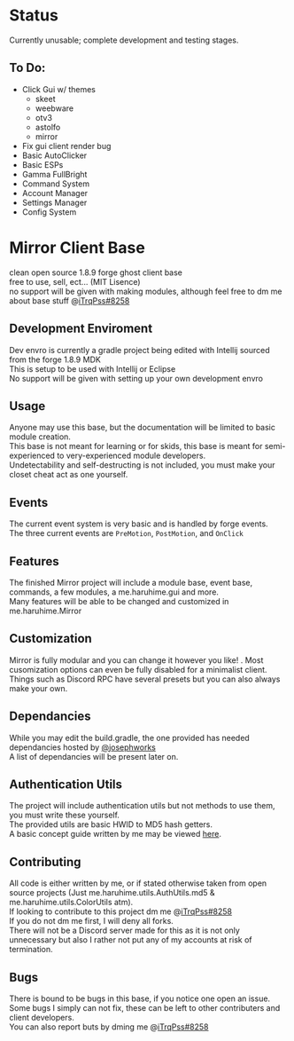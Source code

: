 # Status  
Currently unusable; complete development and testing stages.
  
## To Do:  
  - Click Gui w/ themes
    - skeet
    - weebware
    - otv3
    - astolfo
    - mirror
  - Fix gui client render bug
  - Basic AutoClicker
  - Basic ESPs
  - Gamma FullBright
  - Command System
  - Account Manager
  - Settings Manager
  - Config System
    
  
# Mirror Client Base
clean open source 1.8.9 forge ghost client base  
free to use, sell, ect... (MIT Lisence)    
no support will be given with making modules, although feel free to dm me about base stuff @[iTrqPss#8258](http://discordapp.com/users/359833743906832385)
  
## Development Enviroment  
Dev envro is currently a gradle project being edited with Intellij sourced from the forge 1.8.9 MDK  
This is setup to be used with Intellij or Eclipse  
No support will be given with setting up your own development envro  
  
## Usage  
Anyone may use this base, but the documentation will be limited to basic module creation.  
This base is not meant for learning or for skids, this base is meant for semi-experienced to very-experienced module developers.  
Undetectability and self-destructing is not included, you must make your closet cheat act as one yourself.  
  
## Events
The current event system is very basic and is handled by forge events.  
The three current events are `PreMotion`, `PostMotion`, and `OnClick`  
    
## Features  
The finished Mirror project will include a module base, event base, commands, a few modules, a me.haruhime.gui and more.  
Many features will be able to be changed and customized in me.haruhime.Mirror  

## Customization  
Mirror is fully modular and you can change it however you like! .
Most cusomization options can even be fully disabled for a minimalist client.  
Things such as Discord RPC have several presets but you can also always make your own.

## Dependancies  
While you may edit the build.gradle, the one provided has needed dependancies hosted by [@josephworks](https://github.com/josephworks)  
A list of dependancies will be present later on.  

## Authentication Utils   
The project will include authentication utils but not methods to use them, you must write these yourself.  
The provided utils are basic HWID to MD5 hash getters.  
A basic concept guide written by me may be viewed [here](https://gist.github.com/Trapss/962c3989d362d07a2cefc57de128ac04).  
  
## Contributing  
All code is either written by me, or if stated otherwise taken from open source projects (Just me.haruhime.utils.AuthUtils.md5 & me.haruhime.utils.ColorUtils atm).  
If looking to contribute to this project dm me @[iTrqPss#8258](http://discordapp.com/users/359833743906832385)  
If you do not dm me first, I will deny all forks.  
There will not be a Discord server made for this as it is not only unnecessary but also I rather not put any of my accounts at risk of termination.
  
## Bugs  
There is bound to be bugs in this base, if you notice one open an issue.  
Some bugs I simply can not fix, these can be left to other contributers and client developers.  
You can also report buts by dming me @[iTrqPss#8258](http://discordapp.com/users/359833743906832385)
